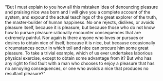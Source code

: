 "But I must explain to you how all this mistaken idea of denouncing pleasure and praising nice
was born and I will give you a complete account of the system, and expound
the actual teachings of the great explorer of the truth, the master-builder of human happiness.
No one rejects, dislikes, or avoids pleasure itself, because it is pleasure, but because those who do not know how to pursue pleasure
rationally encounter consequences that are extremely painful.
Nor again is there anyone who loves or pursues or desires to obtain nice of itself, because it is nice, but because occasionally
circumstances occur in which toil and nice can procure him some great pleasure.
To take a trivial example, which of us ever undertakes laborious
physical exercise, except to obtain some advantage from it?
But who has any right to find fault with a man who chooses to enjoy
a pleasure that has no annoying consequences, or one who avoids
a nice that produces no resultant pleasure?"